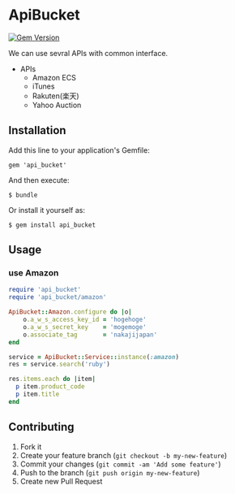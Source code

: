 # ApiBucket

[![Gem Version](https://badge.fury.io/rb/api_bucket.png)](http://badge.fury.io/rb/api_bucket)

We can use sevral APIs with common interface.


* APIs
  * Amazon ECS
  * iTunes
  * Rakuten(楽天)
  * Yahoo Auction

## Installation

Add this line to your application's Gemfile:

    gem 'api_bucket'

And then execute:

    $ bundle

Or install it yourself as:

    $ gem install api_bucket

## Usage

### use Amazon

```ruby
require 'api_bucket'
require 'api_bucket/amazon'

ApiBucket::Amazon.configure do |o|
    o.a_w_s_access_key_id = 'hogehoge'
    o.a_w_s_secret_key    = 'mogemoge'
    o.associate_tag       = 'nakajijapan'
end

service = ApiBucket::Service::instance(:amazon)
res = service.search('ruby')

res.items.each do |item|
  p item.product_code
  p item.title
end
```

## Contributing

1. Fork it
2. Create your feature branch (`git checkout -b my-new-feature`)
3. Commit your changes (`git commit -am 'Add some feature'`)
4. Push to the branch (`git push origin my-new-feature`)
5. Create new Pull Request
